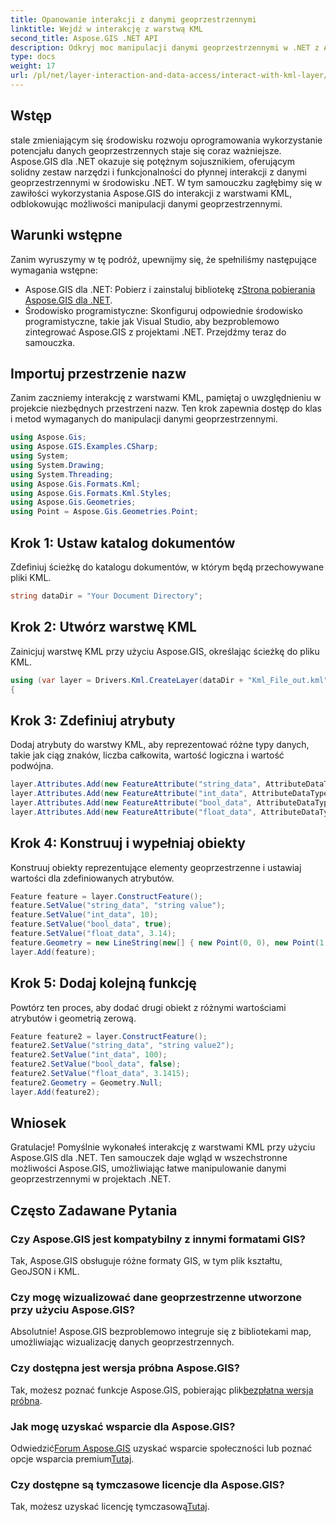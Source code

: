 ```yaml
---
title: Opanowanie interakcji z danymi geoprzestrzennymi
linktitle: Wejdź w interakcję z warstwą KML
second_title: Aspose.GIS .NET API
description: Odkryj moc manipulacji danymi geoprzestrzennymi w .NET z Aspose.GIS. Przewodnik krok po kroku dotyczący interakcji z warstwami KML. Pobierz teraz bezpłatną wersję próbną!
type: docs
weight: 17
url: /pl/net/layer-interaction-and-data-access/interact-with-kml-layer/
---
```

## Wstęp
stale zmieniającym się środowisku rozwoju oprogramowania wykorzystanie potencjału danych geoprzestrzennych staje się coraz ważniejsze. Aspose.GIS dla .NET okazuje się potężnym sojusznikiem, oferującym solidny zestaw narzędzi i funkcjonalności do płynnej interakcji z danymi geoprzestrzennymi w środowisku .NET. W tym samouczku zagłębimy się w zawiłości wykorzystania Aspose.GIS do interakcji z warstwami KML, odblokowując możliwości manipulacji danymi geoprzestrzennymi.
## Warunki wstępne
Zanim wyruszymy w tę podróż, upewnijmy się, że spełniliśmy następujące wymagania wstępne:
-  Aspose.GIS dla .NET: Pobierz i zainstaluj bibliotekę z[Strona pobierania Aspose.GIS dla .NET](https://releases.aspose.com/gis/net/).
- Środowisko programistyczne: Skonfiguruj odpowiednie środowisko programistyczne, takie jak Visual Studio, aby bezproblemowo zintegrować Aspose.GIS z projektami .NET.
Przejdźmy teraz do samouczka.
## Importuj przestrzenie nazw
Zanim zaczniemy interakcję z warstwami KML, pamiętaj o uwzględnieniu w projekcie niezbędnych przestrzeni nazw. Ten krok zapewnia dostęp do klas i metod wymaganych do manipulacji danymi geoprzestrzennymi.
```csharp
using Aspose.Gis;
using Aspose.GIS.Examples.CSharp;
using System;
using System.Drawing;
using System.Threading;
using Aspose.Gis.Formats.Kml;
using Aspose.Gis.Formats.Kml.Styles;
using Aspose.Gis.Geometries;
using Point = Aspose.Gis.Geometries.Point;
```
## Krok 1: Ustaw katalog dokumentów
Zdefiniuj ścieżkę do katalogu dokumentów, w którym będą przechowywane pliki KML.
```csharp
string dataDir = "Your Document Directory";
```
## Krok 2: Utwórz warstwę KML
Zainicjuj warstwę KML przy użyciu Aspose.GIS, określając ścieżkę do pliku KML.
```csharp
using (var layer = Drivers.Kml.CreateLayer(dataDir + "Kml_File_out.kml"))
{
```
## Krok 3: Zdefiniuj atrybuty
Dodaj atrybuty do warstwy KML, aby reprezentować różne typy danych, takie jak ciąg znaków, liczba całkowita, wartość logiczna i wartość podwójna.
```csharp
layer.Attributes.Add(new FeatureAttribute("string_data", AttributeDataType.String));
layer.Attributes.Add(new FeatureAttribute("int_data", AttributeDataType.Integer));
layer.Attributes.Add(new FeatureAttribute("bool_data", AttributeDataType.Boolean));
layer.Attributes.Add(new FeatureAttribute("float_data", AttributeDataType.Double));
```
## Krok 4: Konstruuj i wypełniaj obiekty
Konstruuj obiekty reprezentujące elementy geoprzestrzenne i ustawiaj wartości dla zdefiniowanych atrybutów.
```csharp
Feature feature = layer.ConstructFeature();
feature.SetValue("string_data", "string value");
feature.SetValue("int_data", 10);
feature.SetValue("bool_data", true);
feature.SetValue("float_data", 3.14);
feature.Geometry = new LineString(new[] { new Point(0, 0), new Point(1, 1) });
layer.Add(feature);
```
## Krok 5: Dodaj kolejną funkcję
Powtórz ten proces, aby dodać drugi obiekt z różnymi wartościami atrybutów i geometrią zerową.
```csharp
Feature feature2 = layer.ConstructFeature();
feature2.SetValue("string_data", "string value2");
feature2.SetValue("int_data", 100);
feature2.SetValue("bool_data", false);
feature2.SetValue("float_data", 3.1415);
feature2.Geometry = Geometry.Null;
layer.Add(feature2);
```
## Wniosek
Gratulacje! Pomyślnie wykonałeś interakcję z warstwami KML przy użyciu Aspose.GIS dla .NET. Ten samouczek daje wgląd w wszechstronne możliwości Aspose.GIS, umożliwiając łatwe manipulowanie danymi geoprzestrzennymi w projektach .NET.
## Często Zadawane Pytania
### Czy Aspose.GIS jest kompatybilny z innymi formatami GIS?
Tak, Aspose.GIS obsługuje różne formaty GIS, w tym plik kształtu, GeoJSON i KML.
### Czy mogę wizualizować dane geoprzestrzenne utworzone przy użyciu Aspose.GIS?
Absolutnie! Aspose.GIS bezproblemowo integruje się z bibliotekami map, umożliwiając wizualizację danych geoprzestrzennych.
### Czy dostępna jest wersja próbna Aspose.GIS?
 Tak, możesz poznać funkcje Aspose.GIS, pobierając plik[bezpłatna wersja próbna](https://releases.aspose.com/).
### Jak mogę uzyskać wsparcie dla Aspose.GIS?
 Odwiedzić[Forum Aspose.GIS](https://forum.aspose.com/c/gis/33) uzyskać wsparcie społeczności lub poznać opcje wsparcia premium[Tutaj](https://purchase.aspose.com/buy).
### Czy dostępne są tymczasowe licencje dla Aspose.GIS?
 Tak, możesz uzyskać licencję tymczasową[Tutaj](https://purchase.aspose.com/temporary-license/).